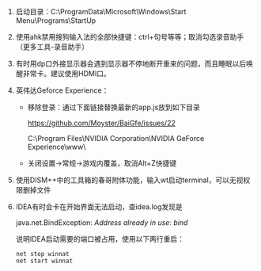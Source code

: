 1. 启动目录：C:\ProgramData\Microsoft\Windows\Start Menu\Programs\StartUp

2. 使用ahk禁用搜狗输入法的全部快捷键：ctrl+句号等等；取消勾选录音助手（更多工具-录音助手）

3. 有时用dp口外接显示器会遇到显示器不停地断开重来的问题，而且睡眠以后唤醒非常卡。建议使用HDMI口。

4. 英伟达Geforce Experience：

   - 移除登录：通过下面链接替换最新的app.js放到如下目录

      https://github.com/Moyster/BaiGfe/issues/22

      C:\Program Files\NVIDIA Corporation\NVIDIA GeForce Experience\www\

   - 关闭设置->常规->游戏内覆盖，取消Alt+Z快捷键

5. 使用DISM++中的工具箱的春哥附体功能，输入wt启动terminal，可以无视权限删掉文件
   
6. IDEA有时会卡在开始界面无法启动，查idea.log发现是

   java.net.BindException: *Address already in use*: *bind*

   说明IDEA启动需要的端口被占用，使用以下两行重启：

   ```
   net stop winnat
   net start winnat
   ```

   

